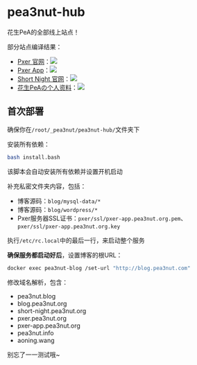 # pea3nut-hub

花生PeA的全部线上站点！

部分站点编译结果：

- [Pxer 官网](http://pxer.pea3nut.org/)：[<img src="https://api.travis-ci.org/pea3nut/pxer-homepage.svg?branch=master" />](https://github.com/pea3nut/pxer-homepage)
- [Pxer App](https://pxer-app.pea3nut.org/)：[<img src="https://www.travis-ci.org/FoXZilla/Pxer.svg?branch=dev" />](https://github.com/FoXZilla/Pxer)
- [Short Night 官网](http://short-night.pea3nut.org/)：[<img src="https://api.travis-ci.org/FoXZilla/short-night-homepage.svg?branch=master" />](https://github.com/FoXZilla/short-night-homepage)
- [花生PeAの个人资料](http://pea3nut.info/)：[<img src="https://api.travis-ci.org/pea3nut/pea3nut-info.svg?branch=master" />](https://github.com/pea3nut/pea3nut-info)

## 首次部署

确保你在`/root/_pea3nut/pea3nut-hub/`文件夹下

安装所有依赖：

```bash
bash install.bash
```

该脚本会自动安装所有依赖并设置开机启动

补充私密文件夹内容，包括：
- 博客源码：`blog/mysql-data/*`
- 博客源码：`blog/wordpress/*`
- Pxer服务器SSL证书：`pxer/ssl/pxer-app.pea3nut.org.pem`、`pxer/ssl/pxer-app.pea3nut.org.key`

执行`/etc/rc.local`中的最后一行，来启动整个服务

**确保服务都启动好后**，设置博客的根URL：

```bash
docker exec pea3nut-blog /set-url "http://blog.pea3nut.com"
```

修改域名解析，包含：
- pea3nut.blog
- blog.pea3nut.org
- short-night.pea3nut.org
- pxer.pea3nut.org
- pxer-app.pea3nut.org
- pea3nut.info
- aoning.wang

别忘了一一测试哦~
